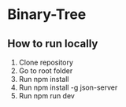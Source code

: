 # Binary-Tree

## How to run locally

1. Clone repository
2. Go to root folder
3. Run npm install
4. Run npm install -g json-server
5. Run npm run dev
